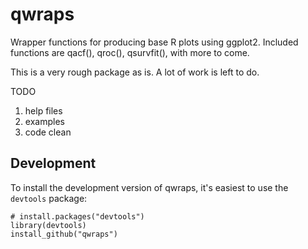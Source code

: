 qwraps
======

Wrapper functions for producing base R plots using ggplot2.  Included functions are qacf(), qroc(), qsurvfit(), with more to come.

This is a very rough package as is.  A lot of work is left to do. 

TODO
1) help files
2) examples
3) code clean

## Development

To install the development version of qwraps, it's easiest to use the `devtools` package:

    # install.packages("devtools")
    library(devtools)
    install_github("qwraps")
